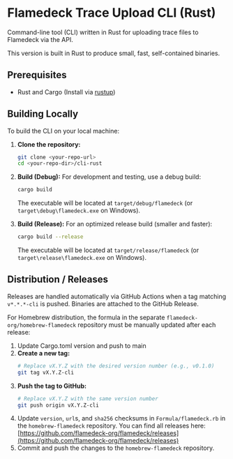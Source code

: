 # Flamedeck Trace Upload CLI (Rust)

Command-line tool (CLI) written in Rust for uploading trace files to Flamedeck via the API.

This version is built in Rust to produce small, fast, self-contained binaries.

## Prerequisites

- Rust and Cargo (Install via [rustup](https://www.rust-lang.org/tools/install))

## Building Locally

To build the CLI on your local machine:

1.  **Clone the repository:**
    ```bash
    git clone <your-repo-url>
    cd <your-repo-dir>/cli-rust
    ```
2.  **Build (Debug):** For development and testing, use a debug build:
    ```bash
    cargo build
    ```
    The executable will be located at `target/debug/flamedeck` (or `target\debug\flamedeck.exe` on Windows).

3.  **Build (Release):** For an optimized release build (smaller and faster):
    ```bash
    cargo build --release
    ```
    The executable will be located at `target/release/flamedeck` (or `target\release\flamedeck.exe` on Windows).

## Distribution / Releases

Releases are handled automatically via GitHub Actions when a tag matching `v*.*.*-cli` is pushed. Binaries are attached to the GitHub Release.

For Homebrew distribution, the formula in the separate `flamedeck-org/homebrew-flamedeck` repository must be manually updated after each release:

1.  Update Cargo.toml version and push to main
1.  **Create a new tag:**
    ```bash
    # Replace vX.Y.Z with the desired version number (e.g., v0.1.0)
    git tag vX.Y.Z-cli
    ```
1.  **Push the tag to GitHub:**
    ```bash
    # Replace vX.Y.Z with the same version number
    git push origin vX.Y.Z-cli
    ```
1.  Update `version`, `url`s, and `sha256` checksums in `Formula/flamedeck.rb` in the `homebrew-flamedeck` repository. You can find all releases here: [https://github.com/flamedeck-org/flamedeck/releases](https://github.com/flamedeck-org/flamedeck/releases)
1.  Commit and push the changes to the `homebrew-flamedeck` repository.